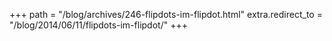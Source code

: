 +++
path = "/blog/archives/246-flipdots-im-flipdot.html"
extra.redirect_to = "/blog/2014/06/11/flipdots-im-flipdot/"
+++

